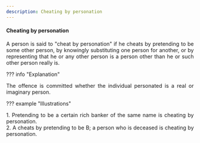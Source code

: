 ```yaml
---
description: Cheating by personation
---
```


#### Cheating by personation
<div style="text-align: justify">

A person is said to "cheat by personation" if he cheats by pretending to be some other person, by knowingly substituting one person for another, or by representing that he or any other person is a person other than he or such other person really is.

</div>

??? info "Explanation"
    <div style="text-align: justify"> The offence is committed whether the individual personated is a real or imaginary person.

??? example "Illustrations"
    <div style="text-align: justify"> 1. Pretending to be a certain rich banker of the same name is cheating by personation.
    <div style="text-align: justify"> 2. A cheats by pretending to be B; a person who is deceased is cheating by personation.

